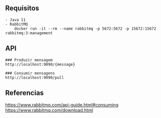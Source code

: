## Requisitos
    - Java 11
    - RabbitMQ 
        docker run -it --rm --name rabbitmq -p 5672:5672 -p 15672:15672 rabbitmq:3-management
        
## API
    ### Produzir mensagem
    http://localhost:9090/{message}
    
    ### Consumir mensagens
    http://localhost:9090/pull
        
## Referencias
   https://www.rabbitmq.com/api-guide.html#consuming
   https://www.rabbitmq.com/download.html
   

